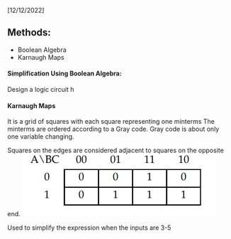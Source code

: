 [12/12/2022]

## Methods:
- Boolean Algebra
- Karnaugh Maps

#### Simplification Using Boolean Algebra:
Design a logic circuit h

#### Karnaugh Maps
It is a grid of squares with each square representing one minterms
The minterms are ordered according to a Gray code. 
Gray code is about only one variable changing. 

Squares on the edges are considered adjacent to squares on the opposite end. 
![](CPS%20205/Pasted%20image%2020221212094737.png)

Used to simplify the expression when the inputs are 3-5 